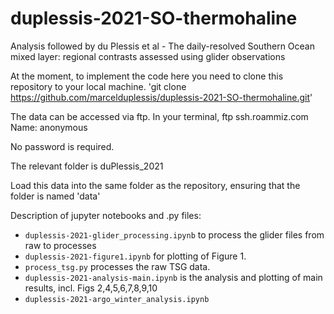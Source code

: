 # duplessis-2021-SO-thermohaline
Analysis followed by du Plessis et al - The daily-resolved Southern Ocean mixed layer: regional contrasts assessed using glider observations

At the moment, to implement the code here you need to clone this repository to your local machine.
'git clone https://github.com/marcelduplessis/duplessis-2021-SO-thermohaline.git'

The data can be accessed via ftp. In your terminal,
ftp ssh.roammiz.com
Name: anonymous

No password is required.

The relevant folder is duPlessis_2021

Load this data into the same folder as the repository, ensuring that the folder is named 'data'

Description of jupyter notebooks and .py files:

- `duplessis-2021-glider_processing.ipynb` to process the glider files from raw to processes
- `duplessis-2021-figure1.ipynb` for plotting of Figure 1.
- `process_tsg.py` processes the raw TSG data.
- `duplessis-2021-analysis-main.ipynb` is the analysis and plotting of main results, incl. Figs 2,4,5,6,7,8,9,10
- `duplessis-2021-argo_winter_analysis.ipynb`

